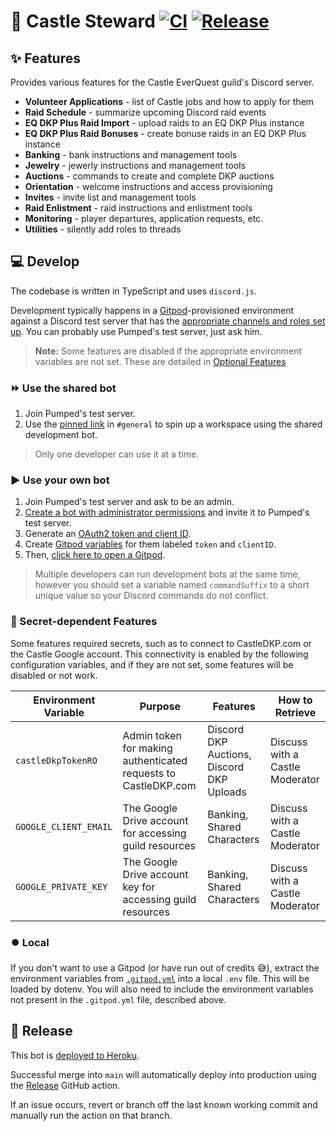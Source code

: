 # 🤖 Castle Steward [![CI](https://github.com/sgoodrow/castle/actions/workflows/test.yml/badge.svg?branch=main)](https://github.com/sgoodrow/castle/actions/workflows/test.yml) [![Release](https://github.com/sgoodrow/castle/actions/workflows/release.yml/badge.svg)](https://github.com/sgoodrow/castle/actions/workflows/release.yml)

## ✨ Features

Provides various features for the Castle EverQuest guild's Discord server.

- **Volunteer Applications** - list of Castle jobs and how to apply for them
- **Raid Schedule** - summarize upcoming Discord raid events
- **EQ DKP Plus Raid Import** - upload raids to an EQ DKP Plus instance
- **EQ DKP Plus Raid Bonuses** - create bonuse raids in an EQ DKP Plus instance
- **Banking** - bank instructions and management tools
- **Jewelry** - jewerly instructions and management tools
- **Auctions** - commands to create and complete DKP auctions
- **Orientation** - welcome instructions and access provisioning
- **Invites** - invite list and management tools
- **Raid Enlistment** - raid instructions and enlistment tools
- **Monitoring** - player departures, application requests, etc.
- **Utilities** - silently add roles to threads

## 💻 Develop

The codebase is written in TypeScript and uses `discord.js`.

Development typically happens in a [Gitpod](https://www.gitpod.io/)-provisioned environment against a Discord test server that has the [appropriate channels and roles set up](./src/config.ts). You can probably use Pumped's test server, just ask him.

> **Note:** Some features are disabled if the appropriate environment variables are not set. These are detailed in [Optional Features](#optional-features)

### ⏩ Use the shared bot

1. Join Pumped's test server.
2. Use the [pinned link](https://discord.com/channels/954825353392709682/954825353392709685/966541314063745105) in `#general` to spin up a workspace using the shared development bot.

> Only one developer can use it at a time.

### ▶️ Use your own bot

1. Join Pumped's test server and ask to be an admin.
2. [Create a bot with administrator permissions](https://discord.com/developers/docs/getting-started) and invite it to Pumped's test server.
3. Generate an [OAuth2 token and client ID](https://www.writebots.com/discord-bot-token/).
4. Create [Gitpod variables](https://gitpod.io/user/variables) for them labeled `token` and `clientID`.
5. Then, [click here to open a Gitpod](https://gitpod.io/#https://github.com/sgoodrow/castle).

> Multiple developers can run development bots at the same time, however you should set a variable named `commandSuffix` to a short unique value so your Discord commands do not conflict.

### 🔼 Secret-dependent Features

Some features required secrets, such as to connect to CastleDKP.com or the Castle Google account. This connectivity is enabled by the following configuration variables, and if they are not set, some features will be disabled or not work.

| Environment Variable  | Purpose                                                        | Features                                  | How to Retrieve                 |
| --------------------- | -------------------------------------------------------------- | ----------------------------------------- | ------------------------------- |
| `castleDkpTokenRO`    | Admin token for making authenticated requests to CastleDKP.com | Discord DKP Auctions, Discord DKP Uploads | Discuss with a Castle Moderator |
| `GOOGLE_CLIENT_EMAIL` | The Google Drive account for accessing guild resources         | Banking, Shared Characters                | Discuss with a Castle Moderator |
| `GOOGLE_PRIVATE_KEY`  | The Google Drive account key for accessing guild resources     | Banking, Shared Characters                | Discuss with a Castle Moderator |

### ⏺️ Local

If you don't want to use a Gitpod (or have run out of credits 😅), extract the environment variables from [`.gitpod.yml`](./.gitpod.yml) into a local `.env` file. This will be loaded by dotenv. You will also need to include the environment variables not present in the `.gitpod.yml` file, described above.

## 🚀 Release

This bot is [deployed to Heroku](https://dashboard.heroku.com/apps/castle-banker-bot-prod/settings).

Successful merge into `main` will automatically deploy into production using the [Release](https://github.com/sgoodrow/castle/actions/workflows/release.yml) GitHub action.

If an issue occurs, revert or branch off the last known working commit and manually run the action on that branch.
